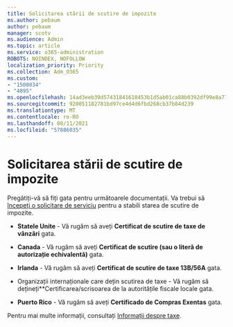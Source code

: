 ```yaml
---
title: Solicitarea stării de scutire de impozite
ms.author: pebaum
author: pebaum
manager: scotv
ms.audience: Admin
ms.topic: article
ms.service: o365-administration
ROBOTS: NOINDEX, NOFOLLOW
localization_priority: Priority
ms.collection: Adm_O365
ms.custom:
- "1500034"
- "4895"
ms.openlocfilehash: 14ad3eeb39d57431841618453b1d5ab01ca88b0392df99e8a7754c140c1ea478
ms.sourcegitcommit: 920051182781bd97ce4d4d6fbd268cb37b84d239
ms.translationtype: MT
ms.contentlocale: ro-RO
ms.lasthandoff: 08/11/2021
ms.locfileid: "57886035"
---
```

# <a name="apply-for-tax-exempt-status"></a>Solicitarea stării de scutire de impozite

Pregătiți-vă să fiți gata pentru următoarele documentații. Va trebui să [începeți o solicitare de serviciu](https://go.microsoft.com/fwlink/p/?linkid=518322) pentru a stabili starea de scutire de impozite.

- **Statele Unite** - Vă rugăm să aveți **Certificat de scutire de taxe de vânzări** gata.

- **Canada** - Vă rugăm să aveți **Certificat de scutire (sau o literă de autorizație echivalentă)** gata.

- **Irlanda** - Vă rugăm să aveți **Certificat de scutire de taxe 13B/56A** gata.

- Organizații internaționale care dețin scutirea de taxe - Vă rugăm să dețineți**Certificarea/scrisoarea de la autoritățile fiscale locale gata.

- **Puerto Rico** - Vă rugăm să aveți **Certificado de Compras Exentas** gata.

Pentru mai multe informații, consultați [Informații despre taxe](https://docs.microsoft.com/microsoft-365/commerce/billing-and-payments/tax-information).
